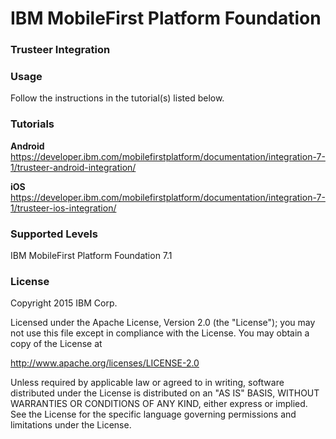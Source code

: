 IBM MobileFirst Platform Foundation
===
### Trusteer Integration


### Usage
Follow the instructions in the tutorial(s) listed below.

### Tutorials
**Android**
https://developer.ibm.com/mobilefirstplatform/documentation/integration-7-1/trusteer-android-integration/

**iOS**
https://developer.ibm.com/mobilefirstplatform/documentation/integration-7-1/trusteer-ios-integration/

### Supported Levels
IBM MobileFirst Platform Foundation 7.1

### License
Copyright 2015 IBM Corp.

Licensed under the Apache License, Version 2.0 (the "License");
you may not use this file except in compliance with the License.
You may obtain a copy of the License at

http://www.apache.org/licenses/LICENSE-2.0

Unless required by applicable law or agreed to in writing, software
distributed under the License is distributed on an "AS IS" BASIS,
WITHOUT WARRANTIES OR CONDITIONS OF ANY KIND, either express or implied.
See the License for the specific language governing permissions and
limitations under the License.

